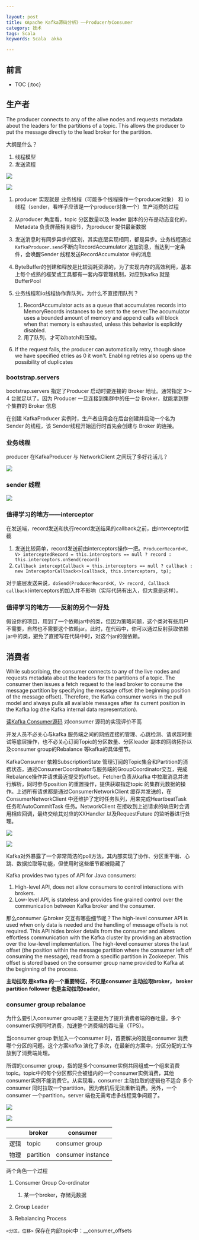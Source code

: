 ```yaml
---

layout: post
title: 《Apache Kafka源码分析》——Producer与Consumer
category: 技术
tags: Scala
keywords: Scala  akka

---
```


## 前言

* TOC
{:toc}

## 生产者

The producer connects to any of the alive nodes and requests metadata about the leaders for the partitions of a topic. This allows the producer to put the message directly to the lead broker for the partition.

大纲是什么？

1. 线程模型
2. 发送流程

![](/public/upload/scala/kafka_producer.jpg)

![](/public/upload/scala/kafka_producer_object.png)

1. producer 实现就是 业务线程（可能多个线程操作一个producer对象） 和 io线程（sender，看样子应该是一个producer对象一个）生产消费的过程
2. 从producer 角度看，topic 分区数量以及 leader 副本的分布是动态变化的，Metadata 负责屏蔽相关细节，为producer 提供最新数据
3. 发送消息时有同步异步的区别，其实底层实现相同，都是异步。业务线程通过`KafkaProducer.send`不断向RecordAccumulator 追加消息，当达到一定条件，会唤醒Sender 线程发送RecordAccumulator 中的消息
4. ByteBuffer的创建和释放是比较消耗资源的，为了实现内存的高效利用，基本上每个成熟的框架或工具都有一套内存管理机制，对应到kafka 就是 BufferPool
5. 业务线程和io线程协作靠队列，为什么不直接用队列？

    1. RecordAccumulator acts as a queue that accumulates records into MemoryRecords instances to be sent to the server.The accumulator uses a bounded amount of memory and append calls will block when that memory is exhausted, unless this behavior is explicitly disabled.
    3. 用了队列，才可以batch和压缩。

6. If the request fails, the producer can automatically retry, though since we have specified etries as 0 it won't. Enabling retries also opens up the possibility of duplicates 

### bootstrap.servers

bootstrap.servers 指定了Producer 启动时要连接的 Broker 地址。通常指定 3～4 台就足以了。因为 Producer 一旦连接到集群中的任一台 Broker，就能拿到整个集群的 Broker 信息

在创建 KafkaProducer 实例时，生产者应用会在后台创建并启动一个名为 Sender 的线程，该 Sender线程开始运行时首先会创建与 Broker 的连接。

### 业务线程

producer 在KafkaProducer 与 NetworkClient 之间玩了多好花活儿？

![](/public/upload/scala/kafka_producer_send.png)

### sender 线程

![](/public/upload/scala/kafka_sender.png)


### 值得学习的地方——interceptor

在发送端，record发送和执行record发送结果的callback之前，由interceptor拦截

1. 发送比较简单，record发送前由interceptors操作一把。`ProducerRecord<K, V> interceptedRecord = this.interceptors == null ? record : this.interceptors.onSend(record)`
2. `Callback interceptCallback = this.interceptors == null ? callback : new InterceptorCallback<>(callback, this.interceptors, tp);`

对于底层发送来说，`doSend(ProducerRecord<K, V> record, Callback callback)`interceptors的加入并不影响（实际代码有出入，但大意是这样）。

### 值得学习的地方——反射的另个一好处

假设你的项目，用到了一个依赖jar中的类，但因为策略问题，这个类对有些用户不需要，自然也不需要这个依赖jar。此时，在代码中，你可以通过反射获取依赖jar中的类，避免了直接写在代码中时，对这个jar的强依赖。



## 消费者

While subscribing, the consumer connects to any of the live nodes and requests metadata about the leaders for the partitions of a topic. The consumer then issues a fetch request to the lead broker to consume the message partition by specifying the message offset (the beginning position of the message offset). Therefore, the Kafka consumer works in the pull model and always pulls all available messages after its current position in the Kafka log (the Kafka internal data representation).

[读Kafka Consumer源码](https://www.cnblogs.com/hzmark/p/kafka_consumer.html) 对consumer 源码的实现评价不高

开发人员不必关心与kafka 服务端之间的网络连接的管理、心跳检测、请求超时重试等底层操作，也不必关心订阅Topic的分区数量、分区leader 副本的网络拓扑以及consumer group的Rebalance 等kafka的具体细节。

KafkaConsumer 依赖SubscriptionState 管理订阅的Topic集合和Partition的消费状态，通过ConsumerCoordinator与服务端的GroupCoordinator交互，完成Rebalance操作并请求最近提交的offset。Fetcher负责从kafka 中拉取消息并进行解析，同时参与position 的重置操作，提供获取指定topic 的集群元数据的操作。上述所有请求都是通过ConsumerNetworkClient 缓存并发送的，在ConsumerNetworkClient  中还维护了定时任务队列，用来完成HeartbeatTask 任务和AutoCommitTask 任务。NetworkClient 在接收到上述请求的响应时会调用相应回调，最终交给其对应的XXHandler 以及RequestFuture 的监听器进行处理。

![](/public/upload/scala/consumer_object.png)

![](/public/upload/scala/consumer_poll.png)

Kafka对外暴露了一个非常简洁的poll方法，其内部实现了协作、分区重平衡、心跳、数据拉取等功能，但使用时这些细节都被隐藏了

Kafka provides two types of API for Java consumers:

1. High-level API,  does not allow consumers to control interactions with brokers.
2. Low-level API, is stateless
and provides fine grained control over the communication between Kafka broker and the consumer.

那么consumer 与broker 交互有哪些细节呢？The high-level consumer API is used when only data is needed and the handling of message offsets is not required. This API hides broker details from the consumer and allows effortless communication with the Kafka cluster by providing an abstraction over the low-level implementation. The high-level consumer stores the last offset
(the position within the message partition where the consumer left off consuming the message), read from a specific partition in Zookeeper. This offset is stored based on the consumer group name provided to Kafka at the beginning of the process.

**主动拉取 是kafka 的一个重要特征，不仅是consumer 主动拉取broker， broker partition follower 也是主动拉取leader**。

### consumer group rebalance

为什么要引入consumer group呢？主要是为了提升消费者端的吞吐量。多个consumer实例同时消费，加速整个消费端的吞吐量（TPS）。

当consumer group 新加入一个consumer 时，首要解决的就是consumer 消费哪个分区的问题。这个方案kafka 演化了多次，在最新的方案中，分区分配的工作放到了消费端处理。

所谓的consumer group，指的是多个consumer实例共同组成一个组来消费topic。topic中的每个分区都只会被组内的一个consumer实例消费，其他consumer实例不能消费它。从实现看，consumer 主动拉取的逻辑也不适合 多个consumer 同时拉取一个partition，因为宕机后无法重新消费。另外，一个consumer 一个partition，server 端也无需考虑多线程竞争问题了。

![](/public/upload/scala/kafka_group_ordinator.png)

![](/public/upload/scala/kafka_rebalance_sequence.png)

||broker|consumer|
|---|---|---|
|逻辑|topic|consumer group|
|物理|partition|consumer instance|

两个角色一个过程

1. Consumer Group Co-ordinator

    1. 某一个broker，存储元数据
2. Group Leader 
3. Rebalancing Process


`<分区，位移>` 保存在内部topic中：__consumer_offsets


